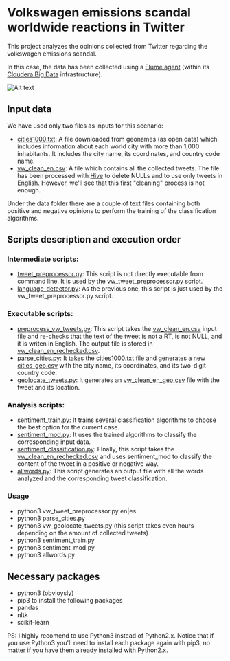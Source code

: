 # Volkswagen emissions scandal worldwide reactions in Twitter

This project analyzes the opinions collected from Twitter regarding the volkswagen emissions scandal.

In this case, the data has been collected using a [Flume agent](http://blog.cloudera.com/blog/2012/10/analyzing-twitter-data-with-hadoop-part-2-gathering-data-with-flume/) (within its [Cloudera Big Data](http://www.cloudera.com/content/cloudera/en/home.html) infrastructure).

![Alt text](http://blog.cloudera.com/wp-content/uploads/2012/10/fig.png "Flume agent collecting tweets from Twitter")

## Input data
We have used only two files as inputs for this scenario:
* [cities1000.txt](input/cities1000.txt): A file downloaded from geonames (as open data) which includes information about each world city with more than 1,000 inhabitants. It includes the city name, its coordinates, and country code name.
* [vw_clean_en.csv](input/vw_clean_en.csv): A file which contains all the collected tweets. The file has been processed with [Hive](https://hive.apache.org/) to delete NULLs and to use only tweets in English. However, we'll see that this first "cleaning" process is not enough.

Under the data folder there are a couple of text files containing both positive and negative opinions to perform the training of the classification algorithms.

## Scripts description and execution order
### Intermediate scripts:
* [tweet_preprocessor.py](tweet_preprocessor.py): This script is not directly executable from command line. It is used by the vw_tweet_preprocessor.py script.
* [language_detector.py](language_detector.py): As the previous one, this script is just used by the vw_tweet_preprocessor.py script.

### Executable scripts:
* [preprocess_vw_tweets.py](preprocess_vw_tweets.py): This script takes the [vw_clean_en.csv](input/vw_clean_en.csv) input file and re-checks that the text of the tweet is not a RT, is not NULL, and it is writen in English. The output file is stored in [vw_clean_en_rechecked.csv](output/vw_clean_en_rechecked.csv).
* [parse_cities.py](parse_cities.py): It takes the [cities1000.txt](input/cities1000.txt) file and generates a new [cities_geo.csv](output/cities_geo.csv) with the city name, its coordinates, and its two-digit country code.
* [geolocate_tweets.py](geolocate_tweets.py): It generates an [vw_clean_en_geo.csv](output/vw_clean_en_geo.csv) file with the tweet and its location.

### Analysis scripts:
* [sentiment_train.py](sentiment_train.py): It trains several classification algorithms to choose the best option for the current case.
* [sentiment_mod.py](sentiment_mod.py): It uses the trained algorithms to classify the corresponding input data.
* [sentiment_classification.py](sentiment_classification.py): FInally, this script takes the [vw_clean_en_rechecked.csv](output/vw_clean_en_rechecked.csv) and uses sentiment_mod to classify the content of the tweet in a positive or negative way.
* [allwords.py](allwords.py): This script generates an output file with all the words analyzed and the corresponding tweet classification.

### Usage
* python3 vw_tweet_preprocessor.py en|es
* python3 parse_cities.py
* python3 vw_geolocate_tweets.py (this script takes even hours depending on the amount of collected tweets)
* python3 sentiment_train.py
* python3 sentiment_mod.py
* python3 allwords.py

## Necessary packages
* python3 (obvioysly)
* pip3 to install the following packages
* pandas
* nltk
* scikit-learn
 
PS: I highly recomend to use Python3 instead of Python2.x. Notice that if you use Python3 you'll need to install each package again with pip3, no matter if you have them already installed with Python2.x.
